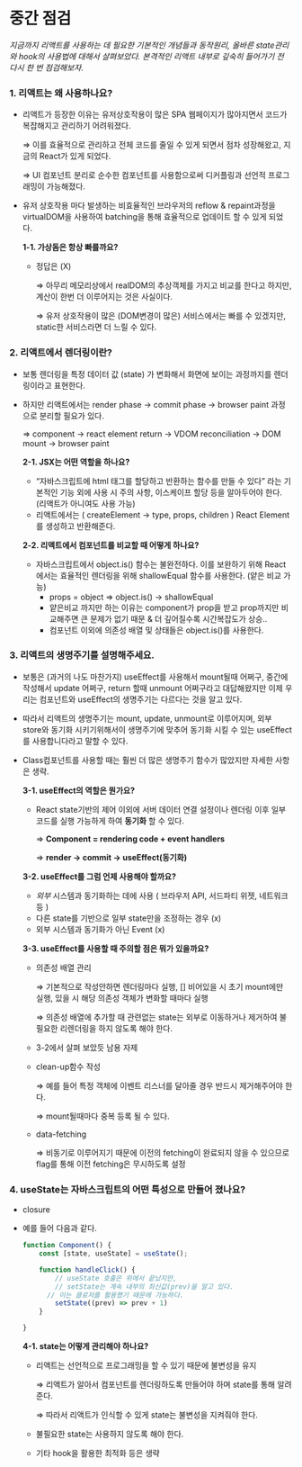 # 중간 점검

<dfn>
지금까지 리액트를 사용하는 데 필요한 기본적인 개념들과 동작원리, 올바른 state관리와 hook의 사용법에 대해서 살펴보았다. 본격적인 리액트 내부로 깊숙히 들어가기 전 다시 한 번 점검해보자.
</dfn>

### 1. 리액트는 왜 사용하나요?

- 리액트가 등장한 이유는 유저상호작용이 많은 SPA 웹페이지가 많아지면서 코드가 복잡해지고 관리하기 어려워졌다.
    
    ⇒ 이를 효율적으로 관리하고 전체 코드를 줄일 수 있게 되면서 점차 성장해왔고, 지금의 React가 있게 되었다.
    
    ⇒ UI 컴포넌트 분리로 순수한 컴포넌트를 사용함으로써 디커플링과 선언적 프로그래밍이 가능해졌다.
    
- 유저 상호작용 마다 발생하는 비효율적인 브라우저의 reflow & repaint과정을 virtualDOM을 사용하여 batching을 통해 효율적으로 업데이트 할 수 있게 되었다.
    
    **1-1. 가상돔은 항상 빠를까요?**
    
    - 정답은 (X)
        
        ⇒ 아무리 메모리상에서 realDOM의 추상객체를 가지고 비교를 한다고 하지만, 계산이 한번 더 이루어지는 것은 사실이다.
        
        ⇒ 유저 상호작용이 많은 (DOM변경이 많은) 서비스에서는 빠를 수 있겠지만, static한 서비스라면 더 느릴 수 있다.
        

### 2. 리액트에서 렌더링이란?

- 보통 렌더링을 특정 데이터 값 (state) 가 변화해서 화면에 보이는 과정까지를 렌더링이라고 표현한다.
- 하지만 리액트에서는 render phase → commit phase → browser paint 과정으로 분리할 필요가 있다.
    
    ⇒ component → react element return → VDOM reconciliation → DOM mount → browser paint
    
    **2-1. JSX는 어떤 역할을 하나요?**
    
    - “자바스크립트에 html 태그를 할당하고 반환하는 함수를 만들 수 있다” 라는 기본적인 기능 외에 사용 시 주의 사항, 이스케이프 할당 등을 알아두어야 한다. (리액트가 아니여도 사용 가능)
    - 리액트에서는 ( createElement → type, props, children ) React Element를 생성하고 반환해준다.
    
    **2-2. 리액트에서 컴포넌트를 비교할 때 어떻게 하나요?**
    
    - 자바스크립트에서 object.is() 함수는 불완전하다. 이를 보완하기 위해 React 에서는 효율적인 렌더링을 위해 shallowEqual 함수를 사용한다. (얕은 비교 가능)
        - props = object ⇒ object.is() → shallowEqual
        - 얕은비교 까지만 하는 이유는 component가 prop을 받고 prop까지만 비교해주면 큰 문제가 없기 때문 & 더 깊어질수록 시간복잡도가 상승..
        - 컴포넌트 이외에 의존성 배열 및 상태들은 object.is()를 사용한다.

### 3. 리액트의 생명주기를 설명해주세요.

- 보통은 (과거의 나도 마찬가지) useEffect를 사용해서 mount될때 어쩌구, 중간에 작성해서 update 어쩌구, return 할때 unmount 어쩌구라고 대답해왔지만 이제 우리는 컴포넌트와 useEffect의 생명주기는 다르다는 것을 알고 있다.
- 따라서 리액트의 생명주기는 mount, update, unmount로 이루어지며, 외부 store와 동기화 시키기위해서이 생명주기에 맞추어 동기화 시킬 수 있는 useEffect를 사용합니다라고 말할  수 있다.
- Class컴포넌트를 사용할 때는 훨씬 더 많은 생명주기 함수가 많았지만 자세한 사항은 생략.
    
    **3-1. useEffect의 역할은 뭔가요?**
    
    - React state기반의 제어 이외에 서버 데이터 연결 설정이나 렌더링 이후 일부 코드를 실행 가능하게 하여 **동기화** 할 수 있다.
        
        ⇒ **Component = rendering code + event handlers**
        
        ⇒ **render → commit → useEffect(동기화)**
        
    
    **3-2. useEffect를 그럼 언제 사용해야 할까요?** 
    
    - *외부* 시스템과 동기화하는 데에 사용 ( 브라우저 API, 서드파티 위젯, 네트워크 등 )
    - 다른 state를 기반으로 일부 state만을 조정하는 경우 (x)
    - 외부 시스템과 동기화가 아닌 Event (x)
    
    **3-3. useEffect를 사용할 때 주의할 점은 뭐가 있을까요?**
    
    - 의존성 배열 관리
        
        ⇒ 기본적으로 작성안하면 렌더링마다 실행, [] 비어있을 시 초기 mount에만 실행, 있을 시 해당 의존성 객체가 변화할 때마다 실행
        
        ⇒ 의존성 배열에 추가할 때 관련없는 state는 외부로 이동하거나 제거하여 불필요한 리렌더링을 하지 않도록 해야 한다.
        
    - 3-2에서 살펴 보았듯 남용 자제
    - clean-up함수 작성
        
        ⇒ 예를 들어 특정 객체에 이벤트 리스너를 달아줄 경우 반드시 제거해주어야 한다.
        
        ⇒ mount될때마다 중복 등록 될 수 있다.
        
    - data-fetching
        
        ⇒ 비동기로 이루어지기 때문에 이전의 fetching이 완료되지 않을 수 있으므로 flag를 통해 이전 fetching은 무시하도록 설정
        

### 4. useState는 자바스크립트의 어떤 특성으로 만들어 졌나요?

- closure
- 예를 들어 다음과 같다.
    
    ```jsx
    function Component() {
    	const [state, useState] = useState();
    
    	function handleClick() {
    		// useState 호출은 위에서 끝났지만,
    		// setState는 계속 내부의 최신값(prev)을 알고 있다.
    	  // 이는 클로저를 활용했기 때문에 가능하다.
    		setState((prev) => prev + 1)
    	}
    
    }
    ```
    
    **4-1. state는 어떻게 관리해야 하나요?**
    
    - 리액트는 선언적으로 프로그래밍을 할 수 있기 때문에 불변성을 유지
        
        ⇒ 리액트가 알아서 컴포넌트를 렌더링하도록 만들어야 하며 state를 통해 알려준다.
        
        ⇒ 따라서 리액트가 인식할 수 있게 state는 불변성을 지켜줘야 한다.
        
    - 불필요한 state는 사용하지 않도록 해야 한다.
    - 기타 hook을 활용한 최적화 등은 생략